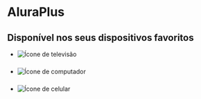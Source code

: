 # AluraPlus<!DOCTYPE html>
<html>
<head>
<title>Alura Plus</title>
<meta charset="UTF-8">
<meta name="viewport" content="width=device-width, initial-scale=1">
<link rel="stylesheet" href="styles.css">
<link rel="preconnect" href="https://fonts.googleapis.com">
<link rel="preconnect" href="https://fonts.gstatic.com" crossorigin>
<link href="https://fonts.googleapis.com/css2?family=Inter:wght@400;700&display=swap"
rel="stylesheet">
</head>
<body>
<section class="dispositivos">
<h2 class="dispositivos__titulo">Disponível nos seus dispositivos favoritos</h2>
<ul class="dispositivos__lista">
<li>
<img src="img/tv.png" alt="Ícone de televisão">
<h3 class="lista__item"></h3>
</li>
<li>
<img src="img/computador.png" alt="Ícone de computador">
<h3 class="lista__item"></h3>
</li>
<li>
<img src="img/celular.png" alt="Ícone de celular">
<h3 class="lista__item"></h3>
</li>
</ul>
</section>
</body>
</html>
